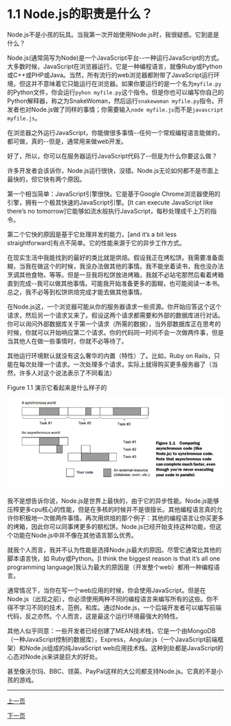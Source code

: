 # 1.1 Node.js的职责是什么？


Node.js不是小孩的玩具。当我第一次开始使用Node.js时，我很疑惑。它到底是什么？


Node.js(通常简写为Node)是一个JavaScript平台--一种运行JavaScript的方式。大多数时候，JavaScript在浏览器运行。它是一种编程语言，就像Ruby或Python或C++或PHP或Java。当然，所有流行的web浏览器都附带了JavaScript运行环境，但这并不意味着它只能运行在浏览器。如果你要运行的是一个名为`myfile.py`的Python文件，你会运行`pyhon myfile.py`这个指令。但是你也可以编写你自己的Python解释器，称之为SnakeWoman，然后运行`snakewoman myfile.py`指令。开发者也对Node.js做了同样的事情；你需要输入`node myfile.js`而不是`javascript myfile.js`。


在浏览器之外运行JavaScript，你能做很多事情--任何一个常规编程语言能做的，都可做，真的--但是，通常用来做web开发。


好了，所以，你可以在服务器运行JavaScript代码了--但是为什么你要这么做？


许多开发者会该诉你，Node.js运行很快，没错。Node.js无论如何都不是市面上最快的，但它快有两个原因。


第一个相当简单：JavaScript引擎很快。它是基于Google Chrome浏览器使用的引擎，拥有一个极其快速的JavaScript引擎。[It can execute JavaScript like there’s no tomorrow]它能够如流水般执行JavaScript，每秒处理成千上万的指令。


第二个它快的原因是基于它处理并发的能力，[and it’s a bit less straightforward]有点不简单。它的性能来源于它的异步工作方式。


在现实生活中我能找到的最好的类比就是烘焙。假设我正在烤松饼。我需要准备面糊，当我在做这个的时候，我没办法做其他的事情。我不能坐着读书，我也没办法烹调其他食物，等等。但是一旦我将松饼放进烤箱，我就不必站宅那然后看着烤箱直到完成--我可以做其他事情。可能我开始准备更多的面糊，也可能阅读一本书。总之，我不必等到松饼烘焙完成才能去做其他事情。


在Node.js这，一个浏览器可能从你的服务器请求一些资源。你开始应答这个这个请求，然后另一个请求又来了。假设这两个请求都需要和外部的数据库进行对话。你可以询问外部数据库关于第一个请求（所需的数据），当外部数据库正在思考的时候，你就可以开始响应第二个请求。你的代码同一时间不会一次做两件事，但是当其他人在做一些事情时，你就不必等待了。


其他运行环境默认就没有这么奢华的内置（特性）了。比如，Ruby on Rails，只能在每次处理一个请求。一次处理多个请求，实际上就得购买更多服务器了（当然，许多人对这个说法表示了不同看法）


Figure 1.1 演示它看起来是什么样子的

![Figure1.1](image/Figure1.1.png)


我不是想告诉你说，Node.js是世界上最快的，由于它的异步性能。Node.js能够压榨更多cpu核心的性能，但是在多核的时候并不是很擅长。其他编程语言真的允许你积极地一次做两件事情。再次用烘焙的那个例子：其他的编程语言让你买更多的烤箱，因此你可以同事烤更多的额松饼。Node.js已经开始支持这种功能，但这个功能在Node.js中并不像在其他语言那么优秀。


就我个人而言，我并不认为性能是选择Node.js最大的原因。尽管它通常比其他的脚本语言快，如 Ruby或Python。[I think the biggest reason is that it’s all one programming language]我认为最大的原因是（开发整个web）都用一种编程语言。


通常情况下，当你在写一个web应用的时候，你会使用JavaScript。但是在Node.js（出现之前），你必须使用两种不同的编程语言来编写所有的这些。你不得不学习不同的技术，范例，和库。通过Node.js，一个后端开发者可以编写前端代码，反之亦然。个人而言，这是最这个运行环境最强大的特性。


其他人似乎同意：一些开发者已经创建了MEAN技术栈，它是一个由MongoDB（一种JavaScript控制的数据库），Express，Angular.js（一个JavaScript前端框架）和Node.js组成的纯JavaScript web应用技术栈。这种到处都是JavaScript的心态对Node.js来讲是巨大的好处。


甚至像沃尔玛、BBC、领英、PayPal这样的大公司都支持Node.js。它真的不是小孩的游戏。



------
[上一页](1-1-0-What_Is_Express.md)

[下一页](1-1-2-What_is_Express.md)